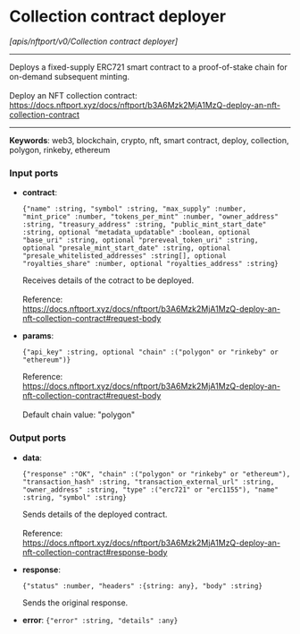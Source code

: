 # Collection contract deployer

_[apis/nftport/v0/Collection contract deployer]_

---

Deploys a fixed-supply ERC721 smart contract to a proof-of-stake chain for on-demand subsequent minting.<br>
<br>
Deploy an NFT collection contract:<br>
https://docs.nftport.xyz/docs/nftport/b3A6Mzk2MjA1MzQ-deploy-an-nft-collection-contract<br>

---

__Keywords__: web3, blockchain, crypto, nft, smart contract, deploy, collection, polygon, rinkeby, ethereum

### Input ports

* __contract__: 
    ```
    {"name" :string, "symbol" :string, "max_supply" :number, "mint_price" :number, "tokens_per_mint" :number, "owner_address" :string, "treasury_address" :string, "public_mint_start_date" :string, optional "metadata_updatable" :boolean, optional "base_uri" :string, optional "prereveal_token_uri" :string, optional "presale_mint_start_date" :string, optional "presale_whitelisted_addresses" :string[], optional "royalties_share" :number, optional "royalties_address" :string}
    ```

    Receives details of the cotract to be deployed.<br>
    <br>
    Reference:<br>
    https://docs.nftport.xyz/docs/nftport/b3A6Mzk2MjA1MzQ-deploy-an-nft-collection-contract#request-body<br>


* __params__: 
    ```
    {"api_key" :string, optional "chain" :("polygon" or "rinkeby" or "ethereum")}
    ```

    Reference:<br>
    https://docs.nftport.xyz/docs/nftport/b3A6Mzk2MjA1MzQ-deploy-an-nft-collection-contract#request-body<br>
    <br>
    Default chain value: "polygon"<br>

### Output ports

* __data__: 
    ```
    {"response" :"OK", "chain" :("polygon" or "rinkeby" or "ethereum"), "transaction_hash" :string, "transaction_external_url" :string, "owner_address" :string, "type" :("erc721" or "erc1155"), "name" :string, "symbol" :string}
    ```

    Sends details of the deployed contract.<br>
    <br>
    Reference:<br>
    https://docs.nftport.xyz/docs/nftport/b3A6Mzk2MjA1MzQ-deploy-an-nft-collection-contract#response-body<br>


* __response__: 
    ```
    {"status" :number, "headers" :{string: any}, "body" :string}
    ```

    Sends the original response.<br>


* __error__: ` {"error" :string, "details" :any} `

